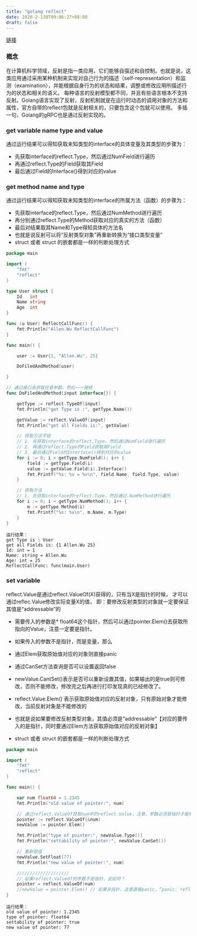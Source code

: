 ```yaml
---
title: "golang reflect"
date: 2020-2-130T09:06:27+08:00
draft: false
---
```

[链接 ](https://juejin.im/post/5a75a4fb5188257a82110544)
### 概念
在计算机科学领域，反射是指一类应用，它们能够自描述和自控制。也就是说，这类应用通过采用某种机制来实现对自己行为的描述（self-representation）和监测（examination），并能根据自身行为的状态和结果，调整或修改应用所描述行为的状态和相关的语义。
每种语言的反射模型都不同，并且有些语言根本不支持反射。Golang语言实现了反射，反射机制就是在运行时动态的调用对象的方法和属性，官方自带的reflect包就是反射相关的，只要包含这个包就可以使用。
多插一句，Golang的gRPC也是通过反射实现的。

### get variable name type and value
通过运行结果可以得知获取未知类型的interface的具体变量及其类型的步骤为：

- 先获取interface的reflect.Type，然后通过NumField进行遍历
- 再通过reflect.Type的Field获取其Field
- 最后通过Field的Interface()得到对应的value

### get method name and type
通过运行结果可以得知获取未知类型的interface的所属方法（函数）的步骤为：

- 先获取interface的reflect.Type，然后通过NumMethod进行遍历
- 再分别通过reflect.Type的Method获取对应的真实的方法（函数）
- 最后对结果取其Name和Type得知具体的方法名
- 也就是说反射可以将“反射类型对象”再重新转换为“接口类型变量”
- struct 或者 struct 的嵌套都是一样的判断处理方式

```go
package main

import (
	"fmt"
	"reflect"
)

type User struct {
	Id   int
	Name string
	Age  int
}

func (u User) ReflectCallFunc() {
	fmt.Println("Allen.Wu ReflectCallFunc")
}

func main() {

	user := User{1, "Allen.Wu", 25}

	DoFiledAndMethod(user)

}

// 通过接口来获取任意参数，然后一一揭晓
func DoFiledAndMethod(input interface{}) {

	getType := reflect.TypeOf(input)
	fmt.Println("get Type is :", getType.Name())

	getValue := reflect.ValueOf(input)
	fmt.Println("get all Fields is:", getValue)

	// 获取方法字段
	// 1. 先获取interface的reflect.Type，然后通过NumField进行遍历
	// 2. 再通过reflect.Type的Field获取其Field
	// 3. 最后通过Field的Interface()得到对应的value
	for i := 0; i < getType.NumField(); i++ {
		field := getType.Field(i)
		value := getValue.Field(i).Interface()
		fmt.Printf("%s: %v = %v\n", field.Name, field.Type, value)
	}

	// 获取方法
	// 1. 先获取interface的reflect.Type，然后通过.NumMethod进行遍历
	for i := 0; i < getType.NumMethod(); i++ {
		m := getType.Method(i)
		fmt.Printf("%s: %v\n", m.Name, m.Type)
	}
}
```

```
运行结果：
get Type is : User
get all Fields is: {1 Allen.Wu 25}
Id: int = 1
Name: string = Allen.Wu
Age: int = 25
ReflectCallFunc: func(main.User)
```

### set variable 
reflect.Value是通过reflect.ValueOf(X)获得的，只有当X是指针的时候，
才可以通过reflec.Value修改实际变量X的值，
即：要修改反射类型的对象就一定要保证其值是“addressable”的

- 需要传入的参数是* float64这个指针，然后可以通过pointer.Elem()去获取所指向的Value，注意一定要是指针。
- 如果传入的参数不是指针，而是变量，那么

- 通过Elem获取原始值对应的对象则直接panic
- 通过CanSet方法查询是否可以设置返回false


- newValue.CantSet()表示是否可以重新设置其值，如果输出的是true则可修改，否则不能修改，修改完之后再进行打印发现真的已经修改了。
- reflect.Value.Elem() 表示获取原始值对应的反射对象，只有原始对象才能修改，当前反射对象是不能修改的
- 也就是说如果要修改反射类型对象，其值必须是“addressable”【对应的要传入的是指针，同时要通过Elem方法获取原始值对应的反射对象】
- struct 或者 struct 的嵌套都是一样的判断处理方式

```go
package main

import (
	"fmt"
	"reflect"
)

func main() {

	var num float64 = 1.2345
	fmt.Println("old value of pointer:", num)

	// 通过reflect.ValueOf获取num中的reflect.Value，注意，参数必须是指针才能修改其值
	pointer := reflect.ValueOf(&num)
	newValue := pointer.Elem()

	fmt.Println("type of pointer:", newValue.Type())
	fmt.Println("settability of pointer:", newValue.CanSet())

	// 重新赋值
	newValue.SetFloat(77)
	fmt.Println("new value of pointer:", num)

	////////////////////
	// 如果reflect.ValueOf的参数不是指针，会如何？
	pointer = reflect.ValueOf(num)
	//newValue = pointer.Elem() // 如果非指针，这里直接panic，“panic: reflect: call of reflect.Value.Elem on float64 Value”
}

```
```
运行结果：
old value of pointer: 1.2345
type of pointer: float64
settability of pointer: true
new value of pointer: 77

```
